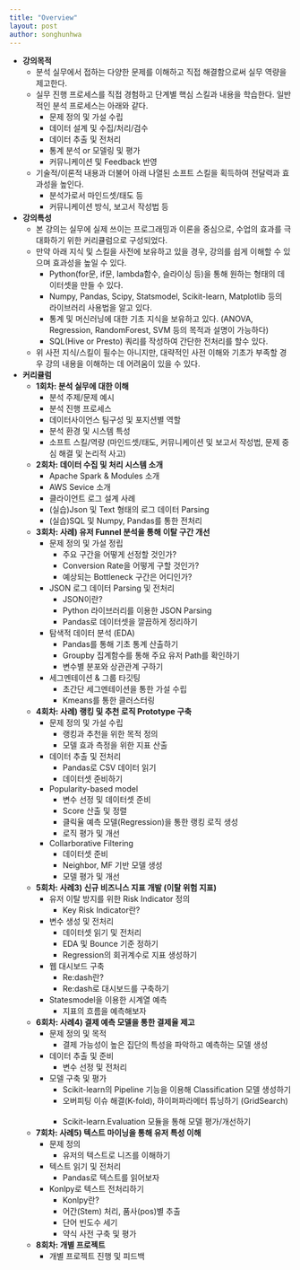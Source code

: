 ```yaml
---
title: "Overview"
layout: post
author: songhunhwa
---
```


- **강의목적**
	- 분석 실무에서 접하는 다양한 문제를 이해하고 직접 해결함으로써 실무 역량을 제고한다.
	- 실무 진행 프로세스를 직접 경험하고 단계별 핵심 스킬과 내용을 학습한다. 일반적인 분석 프로세스는 아래와 같다.
		- 문제 정의 및 가설 수립
		- 데이터 설계 및 수집/처리/검수
		- 데이터 추출 및 전처리
		- 통계 분석 or 모델링 및 평가
		- 커뮤니케이션 및 Feedback 반영
	- 기술적/이론적 내용과 더불어 아래 나열된 소프트 스킬을 획득하여 전달력과 효과성을 높인다.
		- 분석가로서 마인드셋/태도 등
		- 커뮤니케이션 방식, 보고서 작성법 등
- **강의특성**
	- 본 강의는 실무에 실제 쓰이는 프로그래밍과 이론을 중심으로, 수업의 효과를 극대화하기 위한 커리큘럼으로 구성되었다.
	- 만약 아래 지식 및 스킬을 사전에 보유하고 있을 경우, 강의를 쉽게 이해할 수 있으며 효과성을 높일 수 있다.
		- Python(for문, if문, lambda함수, 슬라이싱 등)을 통해 원하는 형태의 데이터셋을 만들 수 있다.
		- Numpy, Pandas, Scipy, Statsmodel, Scikit-learn, Matplotlib 등의 라이브러리 사용법을 알고 있다.
		- 통계 및 머신러닝에 대한 기초 지식을 보유하고 있다. (ANOVA, Regression, RandomForest, SVM 등의 목적과 설명이 가능하다)
		- SQL(Hive or Presto) 쿼리를 작성하여 간단한 전처리를 할수 있다.
	- 위 사전 지식/스킬이 필수는 아니지만, 대략적인 사전 이해와 기초가 부족할 경우 강의 내용을 이해하는 데 어려움이 있을 수 있다. 	
- **커리큘럼**
	- **1회차: 분석 실무에 대한 이해**
		- 분석 주제/문제 예시
		- 분석 진행 프로세스
		- 데이터사이언스 팀구성 및 포지션별 역할
		- 분석 환경 및 시스템 특성
		- 소프트 스킬/역량 (마인드셋/태도, 커뮤니케이션 및 보고서 작성법, 문제 중심 해결 및 논리적 사고)
	- **2회차: 데이터 수집 및 처리 시스템 소개**
		- Apache Spark & Modules 소개
		- AWS Sevice 소개
		- 클라이언트 로그 설계 사례 
		- (실습)Json 및 Text 형태의 로그 데이터 Parsing
		- (실습)SQL 및 Numpy, Pandas를 통한 전처리 
	- **3회차: 사례) 유저 Funnel 분석을 통해 이탈 구간 개선**
		- 문제 정의 및 가설 정립
			- 주요 구간을 어떻게 선정할 것인가?
			- Conversion Rate을 어떻게 구할 것인가?
			- 예상되는 Bottleneck 구간은 어디인가?
		- JSON 로그 데이터 Parsing 및 전처리
			- JSON이란?
			- Python 라이브러리를 이용한 JSON Parsing
			- Pandas로 데이터셋을 깔끔하게 정리하기 
		- 탐색적 데이터 분석 (EDA)
			- Pandas를 통해 기초 통계 산출하기
			- Groupby 집계함수를 통해 주요 유저 Path를 확인하기
			- 변수별 분포와 상관관계 구하기
		- 세그멘테이션 & 그룹 타깃팅
			- 초간단 세그멘테이션을 통한 가설 수립
			- Kmeans를 통한 클러스터링
	- **4회차: 사례) 랭킹 및 추천 로직 Prototype 구축**
		- 문제 정의 및 가설 수립
			- 랭킹과 추천을 위한 목적 정의
			- 모델 효과 측정을 위한 지표 산출
		- 데이터 추출 및 전처리
			- Pandas로 CSV 데이터 읽기
			- 데이터셋 준비하기
		- Popularity-based model
			- 변수 선정 및 데이터셋 준비
			- Score 산출 및 정렬	
			- 클릭율 예측 모델(Regression)을 통한 랭킹 로직 생성
			- 로직 평가 및 개선
		- Collarborative Filtering
			- 데이터셋 준비
			- Neighbor, MF 기반 모델 생성
			- 모델 평가 및 개선
	- **5회차: 사례3) 신규 비즈니스 지표 개발 (이탈 위험 지표)**
		- 유저 이탈 방지를 위한 Risk Indicator 정의
			- Key Risk Indicator란?
		- 변수 생성 및 전처리
			- 데이터셋 읽기 및 전처리
			- EDA 및 Bounce 기준 정하기
			- Regression의 회귀계수로 지표 생성하기
		- 웹 대시보드 구축
			- Re:dash란?
			- Re:dash로 대시보드를 구축하기
		- Statesmodel을 이용한 시계열 예측
			- 지표의 흐름을 예측해보자
	- **6회차: 사례4) 결제 예측 모델을 통한 결제율 제고**
		- 문제 정의 및 목적
			- 결제 가능성이 높은 집단의 특성을 파악하고 예측하는 모델 생성
		- 데이터 추출 및 준비
			- 변수 선정 및 전처리
		- 모델 구축 및 평가
			- Scikit-learn의 Pipeline 기능을 이용해 Classification 모델 생성하기
			- 오버피팅 이슈 해결(K-fold), 하이퍼파라메터 튜닝하기 (GridSearch)      
			- Scikit-learn.Evaluation 모듈을 통해 모델 평가/개선하기
	- **7회차: 사례5) 텍스트 마이닝을 통해 유저 특성 이해**
		- 문제 정의
			- 유저의 텍스트로 니즈를 이해하기
		- 텍스트 읽기 및 전처리
			- Pandas로 텍스트를 읽어보자
		- Konlpy로 텍스트 전처리하기
			- Konlpy란?
			- 어간(Stem) 처리, 품사(pos)별 추출
			- 단어 빈도수 세기
			- 약식 사전 구축 및 평가
	- **8회차: 개별 프로젝트**
		- 개별 프로젝트 진행 및 피드백

